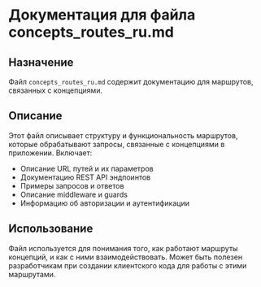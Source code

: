 # Документация для файла concepts_routes_ru.md

## Назначение
Файл `concepts_routes_ru.md` содержит документацию для маршрутов, связанных с концепциями.

## Описание
Этот файл описывает структуру и функциональность маршрутов, которые обрабатывают запросы, связанные с концепциями в приложении. Включает:
- Описание URL путей и их параметров
- Документацию REST API эндпоинтов
- Примеры запросов и ответов
- Описание middleware и guards
- Информацию об авторизации и аутентификации

## Использование
Файл используется для понимания того, как работают маршруты концепций, и как с ними взаимодействовать. Может быть полезен разработчикам при создании клиентского кода для работы с этими маршрутами.
